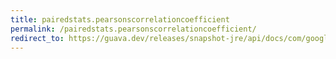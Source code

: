 ```yaml
---
title: pairedstats.pearsonscorrelationcoefficient
permalink: /pairedstats.pearsonscorrelationcoefficient/
redirect_to: https://guava.dev/releases/snapshot-jre/api/docs/com/google/common/math/PairedStats.html#pearsonsCorrelationCoefficient--
---
```

